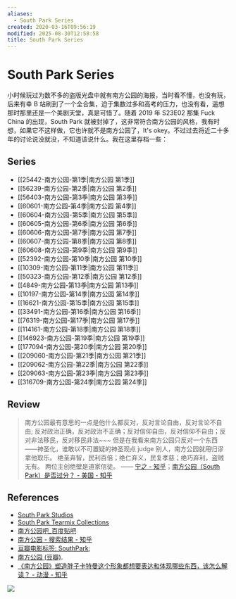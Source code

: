 ```yaml
---
aliases:
  - South Park Series
created: 2020-03-16T09:56:19
modified: 2025-08-30T12:58:58
title: South Park Series
---
```


# South Park Series

小时候玩过为数不多的盗版光盘中就有南方公园的海报，当时看不懂，也没有玩，后来有幸 B 站刷到了一个全合集，迫于集数过多和高考的压力，也没有看，遥想那时那里还是一个美剧天堂，真是可惜了。随着 2019 年 S23E02 那集 Fuck China 的出现，South Park 就被封掉了，这非常符合南方公园的风格，我有时想，如果它不这样做，它也许就不是南方公园了，It's okey。不过过去将近二十多年的讨论说没就没，不知道该说什么。我在这里存档一些：

## Series

- [[25442-南方公园-第1季|南方公园 第1季]]
- [[56239-南方公园-第2季|南方公园 第2季]]
- [[56403-南方公园-第3季|南方公园 第3季]]
- [[60601-南方公园-第4季|南方公园 第4季]]
- [[60604-南方公园-第5季|南方公园 第5季]]
- [[60605-南方公园-第6季|南方公园 第6季]]
- [[60606-南方公园-第7季|南方公园 第7季]]
- [[60607-南方公园-第8季|南方公园 第8季]]
- [[60608-南方公园-第9季|南方公园 第9季]]
- [[52392-南方公园-第10季|南方公园 第10季]]
- [[10309-南方公园-第11季|南方公园 第11季]]
- [[50323-南方公园-第12季|南方公园 第12季]]
- [[4849-南方公园-第13季|南方公园 第13季]]
- [[10197-南方公园-第14季|南方公园 第14季]]
- [[16621-南方公园-第15季|南方公园 第15季]]
- [[33491-南方公园-第16季|南方公园 第16季]]
- [[76319-南方公园-第17季|南方公园 第17季]]
- [[114161-南方公园-第18季|南方公园 第18季]]
- [[146923-南方公园-第19季|南方公园 第19季]]
- [[177094-南方公园-第20季|南方公园 第20季]]
- [[209060-南方公园-第21季|南方公园 第21季]]
- [[209062-南方公园-第22季|南方公园 第22季]]
- [[209063-南方公园-第23季|南方公园 第23季]]
- [[316709-南方公园-第24季|南方公园 第24季]]

## Review

> 南方公园最有意思的一点是他什么都反对，反对言论自由，反对言论不自由; 反对政治正确，反对政治不正确；反对信仰自由，反对信仰不自由；反对非法移民，反对移民非法~~~
> 但是在我看来南方公园只反对一个东西——神圣化，谁敢以不可置疑的神圣观点 judge 别人，南方公园就用归谬拿他取乐。
> 绝圣弃智，民利百倍；绝仁弃义，民复孝慈；绝巧弃利，盗贼无有。
> 两位主创绝壁是道家信徒。
> —— [宁之 - 知乎](http://www.zhihu.com/people/li-zhu-60-20)；[南方公园（South Park）是否过分？ - 美国 - 知乎](https://web.archive.org/web/20161001101342/http://www.zhihu.com/question/19945000)

## References

- [South Park Studios](notion://www.southparkstudios.com/)
- [South Park Tearmix Collections](https://tearemix.com/sp/)
- [南方公园吧_百度贴吧](https://web.archive.org/web/20160924040300/http://tieba.baidu.com/f?kw=%E5%8D%97%E6%96%B9%E5%85%AC%E5%9B%AD&ie=utf-8)
- [南方公园 - 搜索结果 - 知乎](https://web.archive.org/web/20191005150919/https://www.zhihu.com/search?type=content&q=%E5%8D%97%E6%96%B9%E5%85%AC%E5%9B%AD)
- [豆瓣电影标签: SouthPark](https://web.archive.org/web/20130528223622/http://movie.douban.com/tag/southpark);
- [南方公园 (豆瓣)](https://web.archive.org/web/20150319184317/https://movie.douban.com/subject/1295428/).
- [《南方公园》塑造胖子卡特曼这个形象都想要表达和体现哪些东西，该怎么解读？ - 动漫 - 知乎](https://web.archive.org/web/20161003172253/http://www.zhihu.com/question/27770929)

![](https://twitter.com/Mr_Desperation/status/1179907283658002432)
